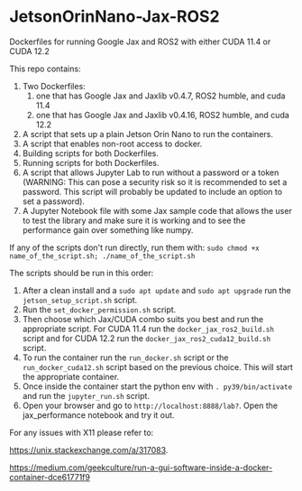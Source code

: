 # JetsonOrinNano-Jax-ROS2
Dockerfiles for running Google Jax and ROS2 with either CUDA 11.4 or CUDA 12.2

This repo contains:
1. Two Dockerfiles:
     1. one that has Google Jax and Jaxlib v0.4.7, ROS2 humble, and cuda 11.4
     2. one that has Google Jax and Jaxlib v0.4.16, ROS2 humble, and cuda 12.2
2. A script that sets up a plain Jetson Orin Nano to run the containers.
3. A script that enables non-root access to docker.
4. Building scripts for both Dockerfiles.
5. Running scripts for both Dockerfiles.
6. A script that allows Jupyter Lab to run without a password or a token (WARNING: This can pose a security risk so it is recommended to set a password. This script will probably be updated to include an option to set a password).
7. A Jupyter Notebook file with some Jax sample code that allows the user to test the library and make sure it is working and to see the performance gain over something like numpy.

If any of the scripts don't run directly, run them with: `sudo chmod +x name_of_the_script.sh; ./name_of_the_script.sh`

The scripts should be run in this order:
1. After a clean install and a `sudo apt update` and `sudo apt upgrade` run the `jetson_setup_script.sh` script.
2. Run the `set_docker_permission.sh` script.
3. Then choose which Jax/CUDA combo suits you best and run the appropriate script. For CUDA 11.4 run the `docker_jax_ros2_build.sh` script and for CUDA 12.2 run the `docker_jax_ros2_cuda12_build.sh` script.
4. To run the container run the `run_docker.sh` script or the `run_docker_cuda12.sh` script based on the previous choice. This will start the appropriate container.
5. Once inside the container start the python env with `. py39/bin/activate` and run the `jupyter_run.sh` script.
6. Open your browser and go to `http://localhost:8888/lab?`. Open the jax_performance notebook and try it out.

For any issues with X11 please refer to: 

https://unix.stackexchange.com/a/317083. 

https://medium.com/geekculture/run-a-gui-software-inside-a-docker-container-dce61771f9  
